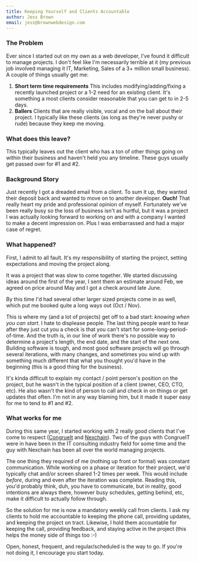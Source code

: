 ```yaml
---
title: Keeping Yourself and Clients Accountable
author: Jess Brown
email: jess@brownwebdesign.com
---
```


### The Problem

Ever since I started out on my own as a web developer, I've found it
difficult to manage projects.  I don't feel like I'm necessarily
terrible at it (my previous job involved managing it IT, Marketing, Sales of a
3+ million small business). A couple of things usually get me:

1. **Short term time requirements** This includes modifying/adding/fixing a
   recently launched project or a 1-2 need for an existing client.  It's
something a most clients consider reasonable that you can get to in 2-5
days.
2. **Ballers**  Clients that are really visible, vocal and on the ball about their project.  I typically like these clients (as long as they're never pushy or rude) because they keep me moving.

### What does this leave?  
This typically leaves out the client who has a ton of other things going
on within their business and haven't held you any timeline.  These guys
usually get passed over for #1 and #2.

### Background Story

Just recently I got a dreaded email from a client.  To sum it up, they
wanted their deposit back and wanted to move on to another developer.
**Ouch!** That really heart my pride and professional opinion of myself.
Fortunately we've been really busy so the loss of business isn't as
hurtful, but it was a project I was actually looking forward to working
on and with a company I wanted to make a decent impression on.  Plus I
was embarrassed and had a major case of regret.

### What happened?
First, I admit to all fault.  It's my responsibility of starting the
project, setting expectations and moving the project along.

It was a project that was slow to come together.
We started discussing ideas around the first of the year, I sent them an
estimate around Feb, we agreed on price around May and I got a check
around late June.

By this time I'd had several other larger sized projects come in as
well, which put me booked quite a long ways out (Oct / Nov).  

This is where my (and a lot of projects) get off to a bad start:
*knowing when you can start*.  I hate to displease people. The last
thing people want to hear after they just cut you a check is that you
can't start for some-long-period-of-time.  And the truth is, in our line
of work there's no possible way to determine a project's length, the end
date, and the start of the next one.  Building software is tough, and most
good software projects will go through several iterations, with many changes,
and sometimes you wind up with something much different that what you
thought you'd have in the beginning (this is a good thing for the
business).  

It's kinda difficult to explain my contact / point person's position on
the project, but he wasn't in the typical position of a client (owner,
CEO, CTO, etc).  He also wasn't the kind of person to call and check in
on things or get updates that often.  I'm not in any way blaming him,
but it made it super easy for me to tend to #1 and #2.  


### What works for me

During this same year, I started working with 2 really good clients that
I've come to respect ([CongrueIt](http://www.congrueit.com) and [Nexchain](http://www.nexchaind.com)).  Two of the guys with CongrueIT were in have been in the IT consulting industry field for some time and the guy with Nexchain has been all over the world managing projects.  

<!-- XXXXXXX BNR here?? XXXXXX -->

The one thing they required of me (nothing up front or formal) was
constant communication.  While working on a phase or iteration for
their project, we'd typically chat and/or screen shared 1-2 times per
week.  This would include *before*, during and even after the iteration
was complete.  Reading this, you'd probably think, duh, you have to
communicate, but in reality, good intentions are always there, however busy
schedules, getting behind, etc, make it difficult to actually follow through.

So the solution for me is now a mandatory weekly call from clients.  I
ask my clients to hold me accountable to keeping the phone call,
providing updates, and keeping the project on tract.  Likewise, I hold them
accountable for keeping the call, providing feedback, and staying active
in the project (this helps the money side of things too :-)

Open, honest, frequent, and regular/scheduled is the way to go.  If
you're not doing it, I encourage you start today.

